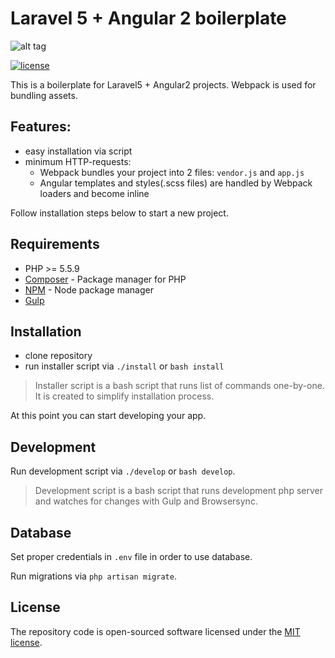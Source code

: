 # Laravel 5 + Angular 2 boilerplate

![alt tag](http://i.imgur.com/3sileJw.png)

[![license](https://img.shields.io/github/license/mashape/apistatus.svg?maxAge=2592000)](http://opensource.org/licenses/MIT)

This is a boilerplate for Laravel5 + Angular2 projects.
Webpack is used for bundling assets.

## Features:

- easy installation via script
- minimum HTTP-requests:
	- Webpack bundles your project into 2 files: `vendor.js` and `app.js`
	- Angular templates and styles(.scss files) are handled by Webpack loaders and become inline   

Follow installation steps below to start a new project.

## Requirements

- PHP >= 5.5.9
- [Composer](https://getcomposer.org/download/) - Package manager for PHP
- [NPM](https://npmjs.org/) - Node package manager
- [Gulp](https://github.com/gulpjs/gulp/blob/master/docs/getting-started.md#getting-started)

## Installation

- clone repository
- run installer script via `./install` or `bash install`

> Installer script is a bash script that runs list of commands one-by-one. It is created to simplify installation process.

At this point you can start developing your app.

## Development

Run development script via `./develop` or `bash develop`.

> Development script is a bash script that runs development php server and watches for changes with Gulp and Browsersync.

## Database

Set proper credentials in `.env` file in order to use database.

Run migrations via `php artisan migrate`.

## License

The repository code is open-sourced software licensed under the [MIT license](http://opensource.org/licenses/MIT).

